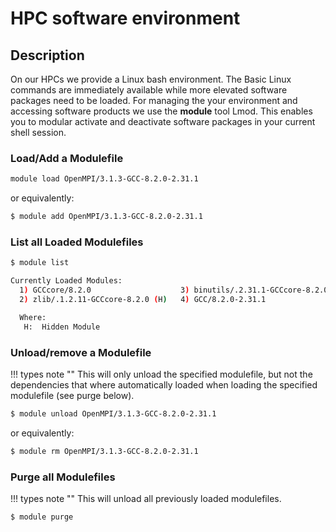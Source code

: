 # HPC software environment

[//]: # (TODO HPC modules, Env Variables, Easybuild, ...)
## Description

On our HPCs we provide a Linux bash environment. 
The Basic Linux commands are immediately available while more elevated software packages need to be loaded. 
For managing the your environment and accessing software products we use the **module** tool Lmod. 
This enables you to modular activate and deactivate software packages in your current shell session. 

### Load/Add a Modulefile

```Bash
module load OpenMPI/3.1.3-GCC-8.2.0-2.31.1
```

or equivalently:

```Bash
$ module add OpenMPI/3.1.3-GCC-8.2.0-2.31.1
```


### List all Loaded Modulefiles

```Bash
$ module list

Currently Loaded Modules:
  1) GCCcore/8.2.0                    3) binutils/.2.31.1-GCCcore-8.2.0 (H)   5) numactl/2.0.12-GCCcore-8.2.0       7) libxml2/.2.9.8-GCCcore-8.2.0     (H)   9) hwloc/1.11.11-GCCcore-8.2.0
  2) zlib/.1.2.11-GCCcore-8.2.0 (H)   4) GCC/8.2.0-2.31.1                     6) XZ/.5.2.4-GCCcore-8.2.0      (H)   8) libpciaccess/.0.14-GCCcore-8.2.0 (H)  10) OpenMPI/3.1.3-GCC-8.2.0-2.31.1

  Where:
   H:  Hidden Module
```

### Unload/remove a Modulefile

!!! types note ""
    This will only unload the specified modulefile, but not the dependencies that where automatically loaded when loading the specified modulefile (see purge below).

```Bash
$ module unload OpenMPI/3.1.3-GCC-8.2.0-2.31.1
```
or equivalently:

```Bash
$ module rm OpenMPI/3.1.3-GCC-8.2.0-2.31.1
```

### Purge all Modulefiles

!!! types note ""
    This will unload all previously loaded modulefiles.

```Bash
$ module purge
```



